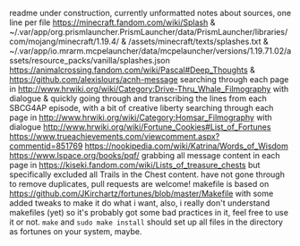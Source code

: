 readme under construction, currently unformatted notes about sources, one line per file
https://minecraft.fandom.com/wiki/Splash & ~/.var/app/org.prismlauncher.PrismLauncher/data/PrismLauncher/libraries/com/mojang/minecraft/1.19.4/ & /assets/minecraft/texts/splashes.txt & ~/.var/app/io.mrarm.mcpelauncher/data/mcpelauncher/versions/1.19.71.02/assets/resource_packs/vanilla/splashes.json
https://animalcrossing.fandom.com/wiki/Pascal#Deep_Thoughts & https://github.com/alexislours/acnh-message
searching through each page in http://www.hrwiki.org/wiki/Category:Drive-Thru_Whale_Filmography with dialogue & quickly going through and transcribing the lines from each SBCG4AP episode, with a bit of creative liberty
searching through each page in http://www.hrwiki.org/wiki/Category:Homsar_Filmography with dialogue
http://www.hrwiki.org/wiki/Fortune_Cookies#List_of_Fortunes
https://www.trueachievements.com/viewcomment.aspx?commentid=851769
https://nookipedia.com/wiki/Katrina/Words_of_Wisdom
https://www.lspace.org/books/pqf/
grabbing all message content in each page in https://kiseki.fandom.com/wiki/Lists_of_treasure_chests but specifically excluded all Trails in the Chest content. have not gone through to remove duplicates, pull requests are welcome!
makefile is based on https://github.com/JKirchartz/fortunes/blob/master/Makefile with some added tweaks to make it do what i want, also, i really don't understand makefiles (yet) so it's probably got some bad practices in it, feel free to use it or not. ```make``` and ```sudo make install``` should set up all files in the directory as fortunes on your system, maybe.
